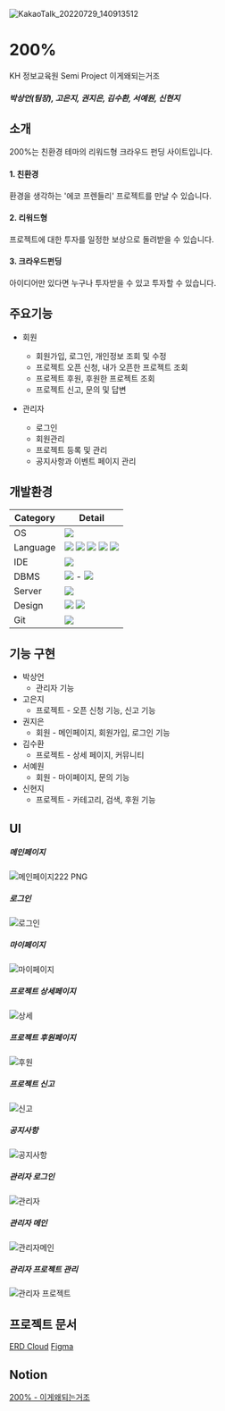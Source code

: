 ![KakaoTalk_20220729_140913512](https://user-images.githubusercontent.com/100780985/194587349-640fbcbe-847b-41a7-a645-f84230d9abf0.jpg)





# 200% 

KH 정보교육원 Semi Project 이게왜되는거조
##### 박상언(팀장), 고은지, 권지은, 김수환, 서예원, 신현지


##  소개

200%는 친환경 테마의 리워드형 크라우드 펀딩 사이트입니다.
#### 1. 친환경 
환경을 생각하는 '에코 프렌들리' 프로젝트를 만날 수 있습니다.

####  2. 리워드형
프로젝트에 대한 투자를 일정한 보상으로 돌려받을 수 있습니다.
####  3. 크라우드펀딩
아이디어만 있다면 누구나 투자받을 수 있고 투자할 수 있습니다.


## 주요기능
- 회원
	- 회원가입, 로그인, 개인정보 조회 및 수정
	- 프로젝트 오픈 신청, 내가 오픈한 프로젝트 조회
	- 프로젝트 후원, 후원한 프로젝트 조회
	- 프로젝트 신고, 문의 및 답변

- 관리자
	- 로그인
	- 회원관리
	- 프로젝트 등록 및 관리
	- 공지사항과 이벤트 페이지 관리


## 개발환경
| Category| Detail |
|--|--|
| OS| <img src="https://img.shields.io/badge/Windows 10-0078D6?style=flat-square&logo=Windows&logoColor=white"/> | 
| Language| <img src="https://img.shields.io/badge/Java-007396?style=flat-square&logo=OpenJDK&logoColor=white"/> <img  src="https://img.shields.io/badge/html5-E34F26?style=flat-square&logo=html5&logoColor=white"> <img  src="https://img.shields.io/badge/css-1572B6?style=flat-square&logo=css3&logoColor=white"> <img  src="https://img.shields.io/badge/javascript-F7DF1E?style=flat-square&logo=javascript&logoColor=black"> <img  src="https://img.shields.io/badge/jquery-0769AD?style=flat-square&logo=jquery&logoColor=white"> |  
| IDE| <img  src="https://img.shields.io/badge/Eclipse IDE 2022--06-2C2255?style=flat-square&logo=Eclipse IDE&logoColor=white"> |  
| DBMS| <img  src="https://img.shields.io/badge/oracle DB 21c XE-F80000?style=flat-square&logo=oracle&logoColor=white"> - <img  src="https://img.shields.io/badge/Sql Developer-F80330?style=flat-square&">| 
| Server| <img  src="https://img.shields.io/badge/apache tomcat 9.0-F8DC75?style=flat-square&logo=apachetomcat&logoColor=black"> | 
| Design| <img src="https://img.shields.io/badge/Figma-F24E1E?style=flat-square&logo=Figma&logoColor=white"> <img src="https://img.shields.io/badge/bootstrap 5.2.0-7952B3?style=flat-square&logo=bootstrap&logoColor=white">| 
| Git| <img  src="https://img.shields.io/badge/github-181717?style=flat-square&logo=github&logoColor=white"> |



## 기능 구현

- 박상언
	- 관리자 기능
- 고은지
	- 프로젝트 - 오픈 신청 기능, 신고 기능
- 권지은
	- 회원 - 메인페이지, 회원가입, 로그인 기능
- 김수환
	- 프로젝트 - 상세 페이지, 커뮤니티
- 서예원
	- 회원 - 마이페이지, 문의 기능
- 신현지
	- 프로젝트 - 카테고리, 검색, 후원 기능

## UI

##### 메인페이지
![메인페이지222 PNG](https://user-images.githubusercontent.com/100780985/194605718-99ec3a63-7a9d-4e7a-83dd-a053860bc4be.png)

##### 로그인
![로그인](https://user-images.githubusercontent.com/100780985/194605928-80395092-6d33-4196-bcce-f440b98aa7e8.PNG)

##### 마이페이지
![마이페이지](https://user-images.githubusercontent.com/100780985/194606179-d67f9f63-8dcc-4479-be82-69658d3467ed.PNG)
##### 프로젝트 상세페이지
![상세](https://user-images.githubusercontent.com/100780985/194606479-9c8c419c-0b1f-463b-aaac-6e384937a9a9.PNG)
##### 프로젝트 후원페이지
![후원](https://user-images.githubusercontent.com/100780985/194606816-c79d456e-ef81-483c-91a1-11851b4daf50.PNG)
##### 프로젝트 신고
![신고](https://user-images.githubusercontent.com/100780985/194608446-dbec9031-e65b-4e95-9f6e-4dcef0ff74f3.PNG)


##### 공지사항
![공지사항](https://user-images.githubusercontent.com/100780985/194607336-8bb34456-5b44-4066-88fc-edaf01da2834.PNG)



##### 관리자 로그인
![관리자](https://user-images.githubusercontent.com/100780985/194607758-f3dbfb68-68c3-441b-b232-5ef50477d645.PNG)
##### 관리자 메인
![관리자메인](https://user-images.githubusercontent.com/100780985/194608046-6b60d136-9ded-4353-a814-33303b15efe4.PNG)
##### 관리자 프로젝트 관리 
![관리자 프로젝트](https://user-images.githubusercontent.com/100780985/194608773-21391d11-8062-4dff-9215-d4fc8bc281b1.PNG)

## 프로젝트 문서

[ERD Cloud](https://www.erdcloud.com/d/ydT8P2wgEY6dcY6B3)
[Figma](https://www.figma.com/file/6EIs6tRNuYT6A1aBG43dKa/200%25?node-id=0%3A1)

## Notion

[200%  - 이게왜되는거조](https://www.notion.so/KH-2-d5429c1f975a4fa48e549e31e5af28d0)
